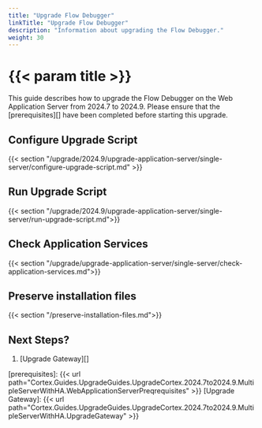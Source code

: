 ```yaml
---
title: "Upgrade Flow Debugger"
linkTitle: "Upgrade Flow Debugger"
description: "Information about upgrading the Flow Debugger."
weight: 30
---
```


# {{< param title >}}

This guide describes how to upgrade the Flow Debugger on the Web Application Server from 2024.7 to 2024.9. Please ensure that the [prerequisites][] have been completed before starting this upgrade.

## Configure Upgrade Script

{{< section "/upgrade/2024.9/upgrade-application-server/single-server/configure-upgrade-script.md" >}}

## Run Upgrade Script

{{< section "/upgrade/2024.9/upgrade-application-server/single-server/run-upgrade-script.md">}}

## Check Application Services

{{< section "/upgrade/upgrade-application-server/single-server/check-application-services.md">}}

## Preserve installation files

{{< section "/preserve-installation-files.md">}}

## Next Steps?

1. [Upgrade Gateway][]

[prerequisites]: {{< url path="Cortex.Guides.UpgradeGuides.UpgradeCortex.2024.7to2024.9.MultipleServerWithHA.WebApplicationServerPreqrequisites" >}}
[Upgrade Gateway]: {{< url path="Cortex.Guides.UpgradeGuides.UpgradeCortex.2024.7to2024.9.MultipleServerWithHA.UpgradeGateway" >}}

